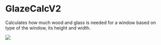 # GlazeCalcV2
Calculates how much wood and glass is needed for a window based on type of the window, its height and width.

<img src="Images/programRunningPic" >

